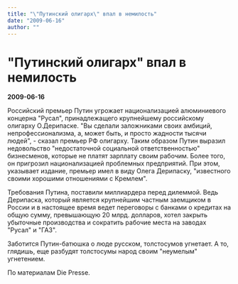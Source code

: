 ```yaml
---
title: "\"Путинский олигарх\" впал в немилость"
date: "2009-06-16"
author: ""
---
```


# "Путинский олигарх" впал в немилость

**2009-06-16** 

Российский премьер Путин угрожает национализацией алюминиевого концерна "Русал", принадлежащего крупнейшему российскому олигарху О.Дерипаске. "Вы сделали заложниками своих амбиций, непрофессионализма, а, может быть, и просто жадности тысячи людей", - сказал премьер РФ олигарху. Таким образом Путин выразил недовольство "недостаточной социальной ответственностью" бизнесменов, которые не платят зарплату своим рабочим. Более того, он пригрозил национализацией проблемных предприятий. При этом, указывает издание, премьер имел в виду Олега Дерипаску, "известного своими хорошими отношениями с Кремлем".

Требования Путина, поставили миллиардера перед дилеммой. Ведь Дерипаска, который является крупнейшим частным заемщиком в России и в настоящее время ведет переговоры с банками о кредитах на общую сумму, превышающую 20 млрд. долларов, хотел закрыть убыточные производства и сократить рабочие места на заводах "Русал" и "ГАЗ".

Заботится Путин-батюшка о люде русском, толстосумов угнетает. А то, глядишь, еще разбудят толстосумы народ своим "неумелым" угнетением.

По материалам Die Presse.